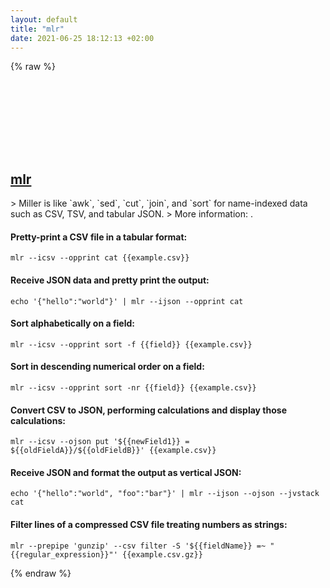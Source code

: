 ```yaml
---
layout: default
title: "mlr"
date: 2021-06-25 18:12:13 +02:00
---
```

{% raw %}
<h2 id="mlr">
  <a href="/en/common/mlr.html">mlr</a> <a href="#mlr"><svg class="icon">
    <use href="/assets/images/unicode_sprite.svg#link" />
  </svg></a>
</h2>
> Miller is like `awk`, `sed`, `cut`, `join`, and `sort` for name-indexed data such as CSV, TSV, and tabular JSON.
> More information: <https://johnkerl.org/miller/doc>.

#### Pretty-print a CSV file in a tabular format:
```shell
mlr --icsv --opprint cat {{example.csv}}
```
#### Receive JSON data and pretty print the output:
```shell
echo '{"hello":"world"}' | mlr --ijson --opprint cat
```
#### Sort alphabetically on a field:
```shell
mlr --icsv --opprint sort -f {{field}} {{example.csv}}
```
#### Sort in descending numerical order on a field:
```shell
mlr --icsv --opprint sort -nr {{field}} {{example.csv}}
```
#### Convert CSV to JSON, performing calculations and display those calculations:
```shell
mlr --icsv --ojson put '${{newField1}} = ${{oldFieldA}}/${{oldFieldB}}' {{example.csv}}
```
#### Receive JSON and format the output as vertical JSON:
```shell
echo '{"hello":"world", "foo":"bar"}' | mlr --ijson --ojson --jvstack cat
```
#### Filter lines of a compressed CSV file treating numbers as strings:
```shell
mlr --prepipe 'gunzip' --csv filter -S '${{fieldName}} =~ "{{regular_expression}}"' {{example.csv.gz}}
```
{% endraw %}